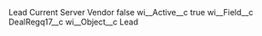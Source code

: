 <?xml version="1.0" encoding="UTF-8"?>
<CustomMetadata xmlns="http://soap.sforce.com/2006/04/metadata" xmlns:xsi="http://www.w3.org/2001/XMLSchema-instance" xmlns:xsd="http://www.w3.org/2001/XMLSchema">
    <label>Lead Current Server Vendor</label>
    <protected>false</protected>
    <values>
        <field>wi__Active__c</field>
        <value xsi:type="xsd:boolean">true</value>
    </values>
    <values>
        <field>wi__Field__c</field>
        <value xsi:type="xsd:string">DealRegq17__c</value>
    </values>
    <values>
        <field>wi__Object__c</field>
        <value xsi:type="xsd:string">Lead</value>
    </values>
</CustomMetadata>
